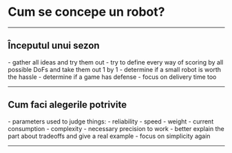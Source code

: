 # **Cum se concepe un robot?**

<hr>

<h2><b>Începutul unui sezon</b></h2>
- gather all ideas and try them out
- try to define every way of scoring by all possible DoFs and take them out 1 by 1
- determine if a small robot is worth the hassle
- determine if a game has defense
- focus on delivery time too
<hr>

<h2><b>Cum faci alegerile potrivite</b></h2>
- parameters used to judge things:
    - reliability
    - speed
    - weight
    - current consumption
    - complexity
    - necessary precision to work
- better explain the part about tradeoffs and give a real example
- focus on simplicity again

<!-- Probably should add this to the end of the document
[aici](https://www.youtube.com/watch?v=qIUIWsuzY8Q&t=250s) este un workshop în care echipa [12993 RoboKings Aurum](https://ftcscout.org/teams/12993)-->

<hr>
